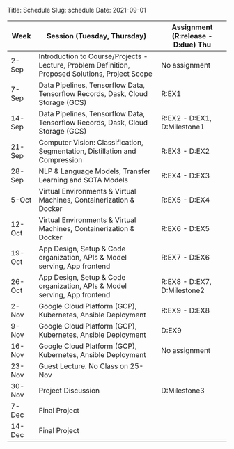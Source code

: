 Title: Schedule
Slug: schedule
Date: 2021-09-01


|Week|Session (Tuesday, Thursday)|Assignment (R:release - D:due) Thu|
|-----|-----|-----|
|2-Sep|Introduction to Course/Projects - Lecture, Problem Definition, Proposed Solutions, Project Scope|No assignment|
|7-Sep|Data Pipelines, Tensorflow Data, Tensorflow Records, Dask, Cloud Storage (GCS)|R:EX1 |
|14-Sep|Data Pipelines, Tensorflow Data, Tensorflow Records, Dask, Cloud Storage (GCS)|R:EX2 - D:EX1, D:Milestone1 |
|21-Sep|Computer Vision: Classification, Segmentation, Distillation and Compression|R:EX3 - D:EX2|
|28-Sep|NLP & Language Models, Transfer Learning and SOTA Models|R:EX4 - D:EX3|
|5-Oct|Virtual Environments & Virtual Machines, Containerization & Docker|R:EX5 - D:EX4|
|12-Oct|Virtual Environments & Virtual Machines, Containerization & Docker|R:EX6 - D:EX5|
|19-Oct|App Design, Setup & Code organization, APIs & Model serving, App frontend|R:EX7 - D:EX6|
|26-Oct|App Design, Setup & Code organization, APIs & Model serving, App frontend|R:EX8 - D:EX7, D:Milestone2|
|2-Nov|Google Cloud Platform (GCP), Kubernetes, Ansible Deployment|R:EX9 - D:EX8|
|9-Nov|Google Cloud Platform (GCP), Kubernetes, Ansible Deployment|D:EX9|
|16-Nov|Google Cloud Platform (GCP), Kubernetes, Ansible Deployment|No assignment|
|23-Nov|Guest Lecture.  No Class on 25-Nov||
|30-Nov|Project Discussion|D:Milestone3|
|7-Dec|Final Project||
|14-Dec|Final Project||
